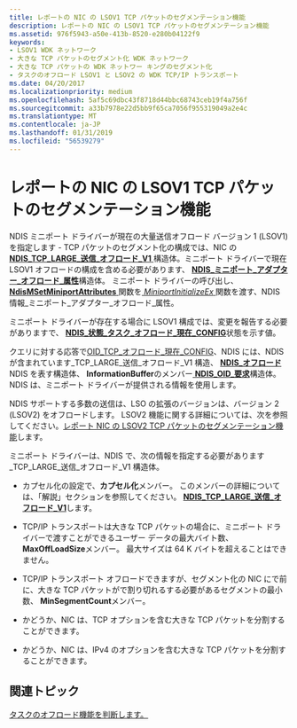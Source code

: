 ```yaml
---
title: レポートの NIC の LSOV1 TCP パケットのセグメンテーション機能
description: レポートの NIC の LSOV1 TCP パケットのセグメンテーション機能
ms.assetid: 976f5943-a50e-413b-8520-e280b04122f9
keywords:
- LSOV1 WDK ネットワーク
- 大きな TCP パケットのセグメント化 WDK ネットワーク
- 大きな TCP パケットの WDK ネットワー キングのセグメント化
- タスクのオフロード LSOV1 と LSOV2 の WDK TCP/IP トランスポート
ms.date: 04/20/2017
ms.localizationpriority: medium
ms.openlocfilehash: 5af5c69dbc43f8718d44bbc68743ceb19f4a756f
ms.sourcegitcommit: a33b7978e22d5bb9f65ca7056f955319049a2e4c
ms.translationtype: MT
ms.contentlocale: ja-JP
ms.lasthandoff: 01/31/2019
ms.locfileid: "56539279"
---
```

# <a name="reporting-a-nics-lsov1-tcp-packet-segmentation-capabilities"></a>レポートの NIC の LSOV1 TCP パケットのセグメンテーション機能





NDIS ミニポート ドライバーが現在の大量送信オフロード バージョン 1 (LSOV1) を指定します - TCP パケットのセグメント化の構成では、NIC の[ **NDIS\_TCP\_LARGE\_送信\_オフロード\_V1** ](https://msdn.microsoft.com/library/windows/hardware/ff567883)構造体。ミニポート ドライバーで現在 LSOV1 オフロードの構成を含める必要があります、 [ **NDIS\_ミニポート\_アダプター\_オフロード\_属性**](https://msdn.microsoft.com/library/windows/hardware/ff565930)構造体。 ミニポート ドライバーの呼び出し、 [ **NdisMSetMiniportAttributes** ](https://msdn.microsoft.com/library/windows/hardware/ff563672)関数を[ *MiniportInitializeEx* ](https://msdn.microsoft.com/library/windows/hardware/ff559389)関数を渡す、NDIS 情報\_ミニポート\_アダプター\_オフロード\_属性。

ミニポート ドライバーが存在する場合に LSOV1 構成では、変更を報告する必要がありますで、 [ **NDIS\_状態\_タスク\_オフロード\_現在\_CONFIG**](https://msdn.microsoft.com/library/windows/hardware/ff567424)状態を示す値。

クエリに対する応答で[OID\_TCP\_オフロード\_現在\_CONFIG](https://msdn.microsoft.com/library/windows/hardware/ff569805)、NDIS には、NDIS が含まれています\_TCP\_LARGE\_送信\_オフロード\_V1 構造、 [ **NDIS\_オフロード**](https://msdn.microsoft.com/library/windows/hardware/ff566599) NDIS を表す構造体、 **InformationBuffer**のメンバー[ **NDIS\_OID\_要求**](https://msdn.microsoft.com/library/windows/hardware/ff566710)構造体。 NDIS は、ミニポート ドライバーが提供される情報を使用します。

NDIS サポートする多数の送信は、LSO の拡張のバージョンは、バージョン 2 (LSOV2) をオフロードします。 LSOV2 機能に関する詳細については、次を参照してください。[レポート NIC の LSOV2 TCP パケットのセグメンテーション機能](reporting-a-nic-s-lsov2-tcp-packet-segmentation-capabilities.md)します。

ミニポート ドライバーは、NDIS で、次の情報を指定する必要があります\_TCP\_LARGE\_送信\_オフロード\_V1 構造体。

-   カプセル化の設定で、**カプセル化**メンバー。 このメンバーの詳細については、「解説」セクションを参照してください。 [ **NDIS\_TCP\_LARGE\_送信\_オフロード\_V1**](https://msdn.microsoft.com/library/windows/hardware/ff567883)します。

-   TCP/IP トランスポートは大きな TCP パケットの場合に、ミニポート ドライバーで渡すことができるユーザー データの最大バイト数、 **MaxOffLoadSize**メンバー。 最大サイズは 64 K バイトを超えることはできません。

-   TCP/IP トランスポート オフロードできますが、セグメント化の NIC にで前に、大きな TCP パケットがで割り切れるする必要があるセグメントの最小数、 **MinSegmentCount**メンバー。

-   かどうか、NIC は、TCP オプションを含む大きな TCP パケットを分割することができます。

-   かどうか、NIC は、IPv4 のオプションを含む大きな TCP パケットを分割することができます。

## <a name="related-topics"></a>関連トピック


[タスクのオフロード機能を判断します。](determining-task-offload-capabilities.md)

 

 






